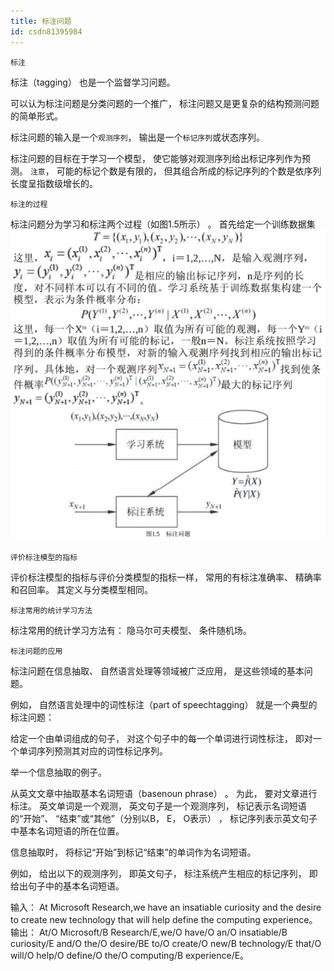 ```yaml
---
title: 标注问题
id: csdn81395984
---
```


```
标注
```

标注（tagging） 也是一个监督学习问题。

可以认为标注问题是分类问题的一个推广， 标注问题又是更复杂的结构预测问题的简单形式。

标注问题的输入是一个`观测序列`， 输出是一个`标记序列`或状态序列。

标注问题的目标在于学习一个模型， 使它能够对观测序列给出标记序列作为预测。 `注意`， 可能的标记个数是有限的， 但其组合所成的标记序列的个数是依序列长度呈指数级增长的。

```
标注的过程
```

标注问题分为学习和标注两个过程（如图1.5所示） 。 首先给定一个训练数据集
![image.png](../img/7126a00079e8ea19af2040028c001dcf.png)

```
评价标注模型的指标
```

评价标注模型的指标与评价分类模型的指标一样， 常用的有标注准确率、 精确率和召回率。 其定义与分类模型相同。

```
标注常用的统计学习方法
```

标注常用的统计学习方法有： 隐马尔可夫模型、 条件随机场。

```
标注问题的应用
```

标注问题在信息抽取、 自然语言处理等领域被广泛应用， 是这些领域的基本问题。

例如， 自然语言处理中的词性标注（part of speechtagging） 就是一个典型的标注问题：

给定一个由单词组成的句子， 对这个句子中的每一个单词进行词性标注， 即对一个单词序列预测其对应的词性标记序列。

举一个信息抽取的例子。

从英文文章中抽取基本名词短语（basenoun phrase） 。 为此， 要对文章进行标注。 英文单词是一个观测， 英文句子是一个观测序列， 标记表示名词短语的“开始”、 “结束”或“其他”（分别以B， E， O表示） ， 标记序列表示英文句子中基本名词短语的所在位置。

信息抽取时， 将标记“开始”到标记“结束”的单词作为名词短语。

例如， 给出以下的观测序列， 即英文句子， 标注系统产生相应的标记序列， 即给出句子中的基本名词短语。

输入： At Microsoft Research,we have an insatiable curiosity and the
desire to create new technology that will help define the computing
experience。
输出： At/O Microsoft/B Research/E,we/O have/O an/O insatiable/B
curiosity/E and/O the/O desire/BE to/O create/O new/B technology/E
that/O will/O help/O define/O the/O computing/B experience/E。